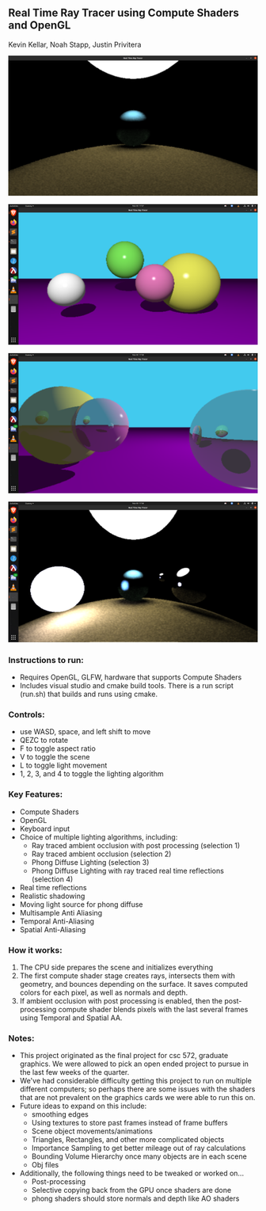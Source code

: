 ## Real Time Ray Tracer using Compute Shaders and OpenGL

Kevin Kellar, Noah Stapp, Justin Privitera

![screenshot1](images/screenshot1.png)

![phong](images/phong.png)

![phong+reflections](images/phong+reflections.png)

![ambient_occlusion+pp](images/ambient_occlusion+pp.png)

### Instructions to run:
* Requires OpenGL, GLFW, hardware that supports Compute Shaders
* Includes visual studio and cmake build tools. There is a run script (run.sh) that builds and runs using cmake.

### Controls:
* use WASD, space, and left shift to move
* QEZC to rotate
* F to toggle aspect ratio
* V to toggle the scene
* L to toggle light movement
* 1, 2, 3, and 4 to toggle the lighting algorithm

### Key Features:
* Compute Shaders
* OpenGL
* Keyboard input
* Choice of multiple lighting algorithms, including:
	+ Ray traced ambient occlusion with post processing (selection 1)
	+ Ray traced ambient occlusion (selection 2)
	+ Phong Diffuse Lighting (selection 3)
	+ Phong Diffuse Lighting with ray traced real time reflections (selection 4)
* Real time reflections
* Realistic shadowing
* Moving light source for phong diffuse
* Multisample Anti Aliasing
* Temporal Anti-Aliasing
* Spatial Anti-Aliasing

### How it works:
1. The CPU side prepares the scene and initializes everything
2. The first compute shader stage creates rays, intersects them with geometry, and bounces depending on the surface. It saves computed colors for each pixel, as well as normals and depth.
3. If ambient occlusion with post processing is enabled, then the post-processing compute shader blends pixels with the last several frames using Temporal and Spatial AA.

### Notes:
* This project originated as the final project for csc 572, graduate graphics. We were allowed to pick an open ended project to pursue in the last few weeks of the quarter.
* We've had considerable difficulty getting this project to run on multiple different computers; so perhaps there are some issues with the shaders that are not prevalent on the graphics cards we were able to run this on.
* Future ideas to expand on this include:
	+ smoothing edges
	+ Using textures to store past frames instead of frame buffers
	+ Scene object movements/animations
	+ Triangles, Rectangles, and other more complicated objects
	+ Importance Sampling to get better mileage out of ray calculations
	+ Bounding Volume Hierarchy once many objects are in each scene
	+ Obj files
* Additionally, the following things need to be tweaked or worked on...
	+ Post-processing
	+ Selective copying back from the GPU once shaders are done
	+ phong shaders should store normals and depth like AO shaders
